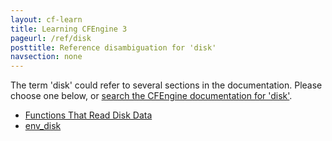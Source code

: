 ```yaml
---
layout: cf-learn
title: Learning CFEngine 3
pageurl: /ref/disk
posttitle: Reference disambiguation for 'disk'
navsection: none
---
```


The term 'disk' could refer to several sections in the documentation. Please choose one below, or
[search the CFEngine documentation for 'disk'](http://cfengine.com/docs/3.5/search.html?q=disk).

- [Functions That Read Disk Data](http://cfengine.com/docs/3.5/reference-functions.html#functions-that-read-disk-data)
- [env_disk](http://cfengine.com/docs/3.5/reference-promise-types-guest_environments.html#env_disk)
